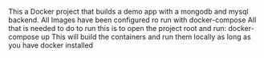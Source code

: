 This a Docker project that builds a demo app with a mongodb and mysql backend. 
All Images have been configured ro run with docker-compose 
All that is needed to do to run this is to open the project root and run: docker-compose up
This  will build the containers and run them locally as long as you have docker installed
